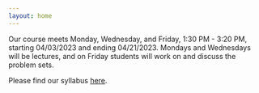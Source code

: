 ```yaml
---
layout: home
---
```

Our course meets Monday, Wednesday, and Friday, 1:30 PM - 3:20 PM, starting 04/03/2023 and ending 04/21/2023. Mondays and Wednesdays will be lectures, and on Friday students will work on and discuss the problem sets.

Please find our syllabus [here](static_files/nepr_208_syllabus_2023.pdf).
